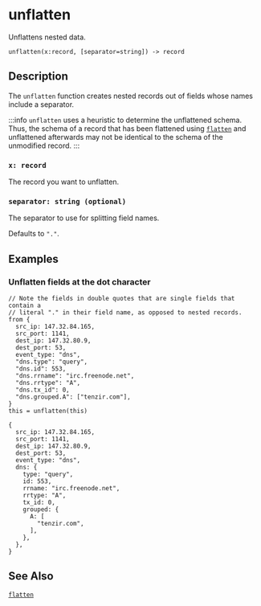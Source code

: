 # unflatten

Unflattens nested data.

```tql
unflatten(x:record, [separator=string]) -> record
```

## Description

The `unflatten` function creates nested records out of fields whose names
include a separator.

:::info
`unflatten` uses a heuristic to determine the unflattened schema. Thus, the
schema of a record that has been flattened using [`flatten`](flatten.md) and
unflattened afterwards may not be identical to the schema of the unmodified
record.
:::

### `x: record`

The record you want to unflatten.

### `separator: string (optional)`

The separator to use for splitting field names.

Defaults to `"."`.

## Examples

### Unflatten fields at the dot character

```tql
// Note the fields in double quotes that are single fields that contain a
// literal "." in their field name, as opposed to nested records.
from {
  src_ip: 147.32.84.165,
  src_port: 1141,
  dest_ip: 147.32.80.9,
  dest_port: 53,
  event_type: "dns",
  "dns.type": "query",
  "dns.id": 553,
  "dns.rrname": "irc.freenode.net",
  "dns.rrtype": "A",
  "dns.tx_id": 0,
  "dns.grouped.A": ["tenzir.com"],
}
this = unflatten(this)
```

```tql
{
  src_ip: 147.32.84.165,
  src_port: 1141,
  dest_ip: 147.32.80.9,
  dest_port: 53,
  event_type: "dns",
  dns: {
    type: "query",
    id: 553,
    rrname: "irc.freenode.net",
    rrtype: "A",
    tx_id: 0,
    grouped: {
      A: [
        "tenzir.com",
      ],
    },
  },
}
```

## See Also

[`flatten`](flatten.md)
